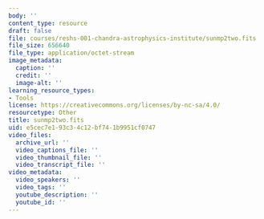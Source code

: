```yaml
---
body: ''
content_type: resource
draft: false
file: courses/reshs-001-chandra-astrophysics-institute/sunmp2two.fits
file_size: 656640
file_type: application/octet-stream
image_metadata:
  caption: ''
  credit: ''
  image-alt: ''
learning_resource_types:
- Tools
license: https://creativecommons.org/licenses/by-nc-sa/4.0/
resourcetype: Other
title: sunmp2two.fits
uid: e5cec7e1-93c3-4c12-bf74-1b9951cf0747
video_files:
  archive_url: ''
  video_captions_file: ''
  video_thumbnail_file: ''
  video_transcript_file: ''
video_metadata:
  video_speakers: ''
  video_tags: ''
  youtube_description: ''
  youtube_id: ''
---
```

